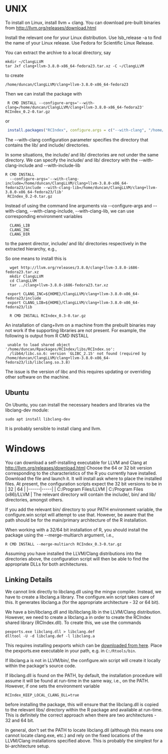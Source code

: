# UNIX
To install on Linux, install llvm + clang.
You can download pre-built binaries from
    http://llvm.org/releases/download.html

Install the relevant one for your Linux distribution.
Use lsb_release -a to find the name of your Linux release.
Use Fedora for Scientific Linux Release.

You can extract the archive to a local directory, say
```
mkdir ~/ClangLLVM
tar Jxf clang+llvm-3.8.0-x86_64-fedora23.tar.xz -C ~/ClangLLVM
```
to create
```
/home/duncan/ClangLLVM/clang+llvm-3.8.0-x86_64-fedora23
```

Then we can install the package with 
```
 R CMD INSTALL --configure-args='--with-clang=/home/duncan/ClangLLVM/clang+llvm-3.8.0-x86_64-fedora23' RCIndex_0.2-0.tar.gz
```
or 
```r
 install.packages("RCIndex", configure.args = c("--with-clang", "/home/duncan/ClangLLVM/clang+llvm-3.8.0-x86_64-fedora23"))
```
The --with-clang configuration parameter specifies the directory that contains the lib/ and include/ directories.

In some situations, the include/ and lib/ directories are not under the same directory. We can specify the include/ and lib/
directory with the --with-clang-include and --with-include-lib 
```
R CMD INSTALL 
  --configure-args='--with-clang-include=/home/duncan/ClangLLVM/clang+llvm-3.8.0-x86_64-fedora23/include --with-clang-lib=/home/duncan/ClangLLVM/clang+llvm-3.8.0-x86_64-fedora23/lib' 
 RCIndex_0.2-0.tar.gz
```


Instead of using the command line arguments via --configure-args and --with-clang, --with-clang-include, --with-clang-lib, 
we can use corresponding environment variables
```
  CLANG_LIB
  CLANG_INC
  CLANG_DIR
```
to the parent director, include/ and lib/ directories respectively in the extracted hierarchy, e.g.,

So one means to install this is
```
  wget http://llvm.org/releases/3.8.0/clang+llvm-3.8.0-i686-fedora23.tar.xz
  mkdir ClangLLVM
  cd ClangLLVM
  tar ../clang+llvm-3.8.0-i686-fedora23.tar.xz
 
 export CLANG_INC=${HOME}/ClangLLVM/clang+llvm-3.8.0-x86_64-fedora23/include
 export CLANG_LIB=${HOME}/ClangLLVM/clang+llvm-3.8.0-x86_64-fedora23/lib

  R CMD INSTALL RCIndex_0.3-0.tar.gz
```


An installation of clang+llvm on a machine from the prebuilt binaries may not work if the supporting libraries are not present.
For example, the following is output from R CMD INSTALL 
```
 unable to load shared object '/home/duncan/Rpackages/RCIndex/libs/RCIndex.so':
  /lib64/libc.so.6: version `GLIBC_2.15' not found (required by /home/duncan/ClangLLVM/clang+llvm-3.8.0-x86_64-fedora23/lib/libclang.so.3.8)
```
The issue is the version of libc and this requires updating or overriding other software on the machine.

## Ubuntu

On Ubuntu, you can install the necessary headers and libraries via the libclang-dev module:
```
sudo apt install libclang-dev
```
It is probably sensible to install clang and llvm.


# Windows

You can download a self-installing executable for LLVM and Clang at 
 http://llvm.org/releases/download.html
Choose the 64 or 32  bit version corresponding to the characteristics of the R you currently have installed.
Download the file and launch it. It will install ask where to place the installed files.
At present, the configuration scripts expect the 32 bit versions to be in 
|  32  |  64 |
|------|-----|
| C:/Program Files/LLVM | C:/Program Files (x86)/LLVM  |
The relevant directory will contain the include/, bin/ and lib/ directories, amongst others.

If you add the relevant bin/ directory to your PATH environment variable, the configure.win
script will attempt to use that. However, be aware that the path should be for the main/primary architecture
of the R installation.

When working with a 32/64 bit installation of R, you should install the package using
the --merge-multiarch argument, i.e.,
```
R CMD INSTALL --merge-multiarch RCIndex_0.3-0.tar.gz
```
Assuming you have installed the LLVM/Clang distributions into the directories above,
the configuration script will then be able to find the appropriate DLLs for both architectures.



## Linking Details
We cannot link directly to libclang.dll using the mingw compiler. Instead, we have to create a libclang.a library.
The configure.win script takes care of this. It generates libclang.a (for the appropriate architecture - 32 or 64 bit).

We have a bin/libclang.dll and lib/libclang.lib in the LLVM/Clang distribution. However, we need to create a libclang.a
in order to create the RCIndex shared library (RCIndex.dll).
To create this, we use the commands
```
pexports.exe libclang.dll > libclang.def
dlltool -U -d libclang.def -l libclang.a
```
This requires installing pexports which can be [downloaded from here](https://sourceforge.net/projects/mingw/files/MinGW/Extension/pexports/).
Place the pexports.exe executable in your path, e.g. in `C:/Rtools/bin`.

If libclang.a is not in LLVM/bin/, the configure.win script will create it locally within the package's source code.


If libclang.dll is found on the PATH, by default, the installation procedure will assume it will be
found at run-time in the same way, i.e., on the PATH. However, if one sets the environment variable
```
RCIndex_KEEP_LOCAL_CLANG_DLL=true
```
before installing the package, this will ensure that the libclang.dll is copied to the relevant
libs/ directory within the R package and available at run-time.
This is definitely the correct approach when there are two architectures - 32 and 64 bit. 

In general, don't set the PATH to locate libclang.dll (although this means one cannot locate clang.exe, etc.)
and rely on the fixed locations of the LLVM/Clang installations specified above. This is probably the simplest
for a bi-architecture setup.



